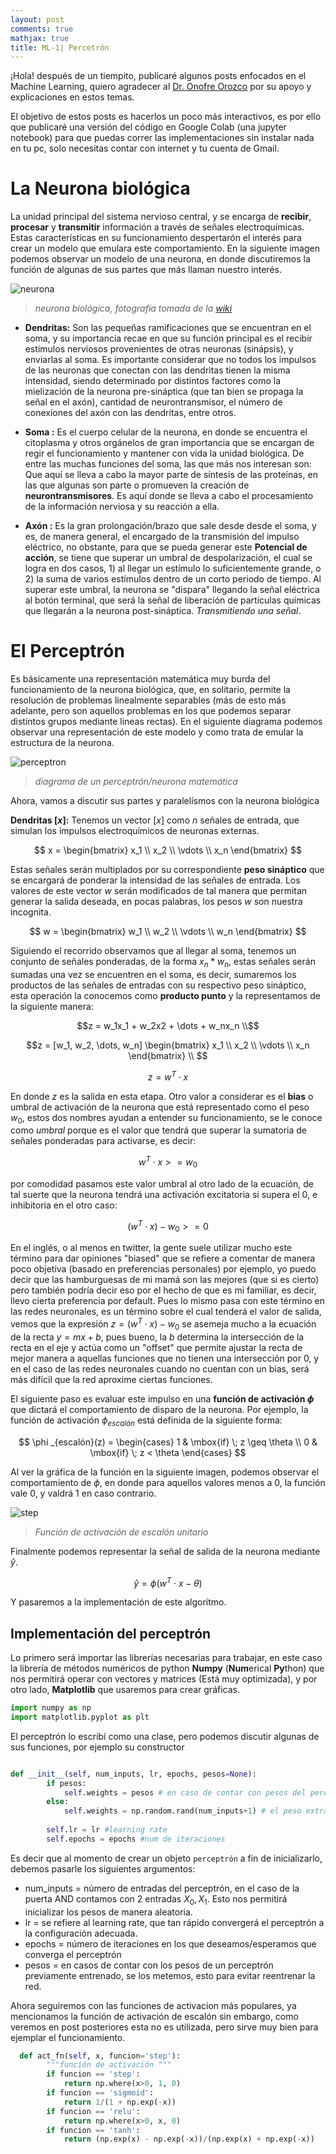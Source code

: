 ```yaml
---
layout: post
comments: true
mathjax: true
title: ML-1| Percetrón
---
```


¡Hola! después de un tiempito, publicaré algunos posts enfocados en el Machine Learning, quiero agradecer al [Dr. Onofre Orozco](https://www.researchgate.net/profile/Onofre_Orozco) por su apoyo y explicaciones en estos temas. 

El objetivo de estos posts es hacerlos un poco más interactivos, es por ello que publicaré una versión del código en Google Colab (una jupyter notebook) para que puedas correr las implementaciones sin instalar nada en tu pc, solo necesitas contar con internet y tu cuenta de Gmail. 

# La Neurona biológica

La unidad principal del sistema nervioso central, y se encarga de **recibir**, **procesar** y **transmitir** información a través de señales electroquímicas. Estas características en su funcionamiento despertarón el interés para crear un modelo que emulara este comportamiento. En la siguiente imagen podemos observar un modelo de una neurona, en donde discutiremos la función de algunas de sus partes que más llaman nuestro interés.

![neurona](neurona.png)
> *neurona biológica, fotografía tomada de la [wiki](https://commons.wikimedia.org/wiki/File:Neurons_uni_bi_multi_pseudouni.svg)*

* **Dendritas:** Son las pequeñas ramificaciones que se encuentran en el soma, y su importancia recae en que su función principal es el recibir estimulos nerviosos provenientes de otras neuronas (sinápsis), y enviarlas al soma. Es importante considerar que no todos los impulsos de las neuronas que conectan con las dendritas tienen la misma intensidad, siendo determinado por distintos factores como la mielización de la neurona pre-sináptica (que tan bien se propaga la señal en el axón), cantidad de neurontransmisor, el número de conexiones del axón con las dendrítas, entre otros. 

* **Soma :** Es el cuerpo celular de la neurona, en donde se encuentra el citoplasma y otros orgánelos de gran importancia que se encargan de regir el funcionamiento y mantener con vida la unidad biológica. De entre las muchas funciones del soma, las que más nos interesan son: Que aquí se lleva a cabo la mayor parte de síntesis de las proteínas, en las que algunas son parte o promueven la creación de **neurontransmisores**. Es aquí donde se lleva a cabo el procesamiento de la información nerviosa y su reacción a ella.

* **Axón :** Es la gran prolongación/brazo que sale desde desde el soma, y es, de manera general, el encargado de la transmisión del impulso eléctrico, no obstante, para que se pueda generar este **Potencial de acción**, se tiene que superar un umbral de despolarización, el cual se logra en dos casos, 1) al llegar un estímulo lo suficientemente grande, o 2) la suma de varios estímulos dentro de un corto periodo de tiempo. Al superar este umbral, la neurona se "dispara" llegando la señal eléctrica al botón terminal, que será la señal de liberación de partículas químicas que llegarán a la neurona post-sináptica. _Transmitiendo una señal_.

# El Perceptrón 

Es básicamente una representación matemática muy burda del funcionamiento de la neurona biológica, que, en solitario, permite la resolución de problemas linealmente separables (más de esto más adelante, pero son aquellos problemas en los que podemos separar distintos grupos mediante lineas rectas). En el siguiente diagrama podemos observar una representación de este modelo y como trata de emular la estructura de la neurona. 

![perceptron](perceptron.PNG)
> *diagrama de un perceptrón/neurona matemática*

Ahora, vamos a discutir sus partes y paralelísmos con la neurona biológica

**Dendritas $[x]$:** Tenemos un vector $[x]$ como $n$ señales de entrada, que simulan los impulsos electroquímicos de neuronas externas.

$$ 
x = 
\begin{bmatrix}
x_1 \\
x_2 \\
\vdots \\
x_n
\end{bmatrix}
$$

Estas señales serán multiplados por su correspondiente **peso sináptico** que se encargará de ponderar la intensidad de las señales de entrada. Los valores de este vector $w$ serán modificados de tal manera que permitan generar la salida deseada, en pocas palabras, los pesos $w$ son nuestra incognita.

$$ 
w = 
\begin{bmatrix}
w_1 \\
w_2 \\
\vdots \\
w_n
\end{bmatrix}
$$

Siguiendo el recorrido observamos que al llegar al soma, tenemos un conjunto de señales ponderadas, de la forma $x_n * w_n$, estas señales serán sumadas una vez se encuentren en el soma, es decir, sumaremos los productos de las señales de entradas con su respectivo peso sináptico, esta operación la conocemos como **producto punto** y la representamos de la siguiente manera:

$$z = w_1x_1 + w_2x2 + \dots + w_nx_n \\$$

$$z = [w_1, w_2, \dots, w_n] \begin{bmatrix}
x_1 \\
x_2 \\
\vdots \\
x_n
\end{bmatrix} \\
$$

$$z = w^{T}\cdot x$$

En donde $z$ es la salida en esta etapa. Otro valor a considerar es el **bias** o umbral de activación de la neurona que está representado como el peso $w_0$, estos dos nombres ayudan a entender su funcionamiento, se le conoce como _umbral_ porque es el valor que tendrá que superar la sumatoria de señales ponderadas para activarse, es decir:

$$w^{T}\cdot x >= w_0$$

por comodidad pasamos este valor umbral al otro lado de la ecuación, de tal suerte que la neurona tendrá una activación excitatoria si supera el 0, e inhibitoria en el otro caso:

$$(w^{T}\cdot x) - w_0 >= 0$$

En el inglés, o al menos en twitter, la gente suele utilizar mucho este término para dar opiniones "biased" que se refiere a comentar de manera poco objetiva (basado en preferencias personales) por ejemplo, yo puedo decir que las hamburguesas de mi mamá son las mejores (que si es cierto) pero también podría decir eso por el hecho de que es mi familiar, es decir, llevo cierta preferencia por default. Pues lo mismo pasa con este término en las redes neuronales, es un término sobre el cual tenderá el valor de salida, vemos que la expresión $z = (w^{T}\cdot x) - w_0$ se asemeja mucho a la ecuación de la recta $y = mx + b$, pues bueno, la $b$ determina la intersección de la recta en el eje y actúa como un "offset" que permite ajustar la recta de mejor manera a aquellas funciones que no tienen una intersección por 0, y en el caso de las redes neuronales cuando no cuentan con un bias, será más difícil que la red aproxime ciertas funciones.

El siguiente paso es evaluar este impulso en una **función de activación $\phi$** que dictará el comportamiento de disparo de la neurona. Por ejemplo, la función de activación $\phi _{escalón}$ está definida de la siguiente forma:

$$
\phi _{escalón}(z) = \begin{cases}
1 & \mbox{if} \; z \geq \theta \\
0 & \mbox{if} \; z < \theta 
\end{cases}
$$

Al ver la gráfica de la función en la siguiente imagen, podemos observar el comportamiento de $\phi$, en donde para aquellos valores menos a 0, la función vale 0, y valdrá 1 en caso contrario. 

![step](step.png)
> *Función de activación de escalón unitario*

Finalmente podemos representar la señal de salida de la neurona mediante $\hat y$.

$$\hat y = \phi (w^{T}\cdot x - \theta) $$ 

Y pasaremos a la implementación de este algoritmo.

## Implementación del perceptrón 
Lo primero será importar las librerías necesarias para trabajar, en este caso la librería de métodos numéricos de python **Numpy** (**Num**erical **Py**thon) que nos permitirá operar con vectores y matrices (Está muy optimizada), y por otro lado, **Matplotlib** que usaremos para crear gráficas.

```python
import numpy as np
import matplotlib.pyplot as plt
```
El perceptrón lo escribí como una clase, pero podemos discutir algunas de sus funciones, por ejemplo su constructor

```python

def __init__(self, num_inputs, lr, epochs, pesos=None):
        if pesos:
            self.weights = pesos # en caso de contar con pesos del perceptron cargarlos
        else:
            self.weights = np.random.rand(num_inputs+1) # el peso extra es el bias
            
        self.lr = lr #learning rate
        self.epochs = epochs #num de iteraciones
```
Es decir que al momento de crear un objeto `perceptrón` a fin de inicializarlo, debemos pasarle los siguientes argumentos:
* num_inputs = número de entradas del perceptrón, en el caso de la puerta AND contamos con 2 entradas $X_0, X_1$. Esto nos permitirá inicializar los pesos de manera aleatoria. 
* lr = se refiere al learning rate, que tan rápido convergerá el perceptrón a la configuración adecuada.
* epochs = número de iteraciones en los que deseamos/esperamos que converga el perceptrón
* pesos = en casos de contar con los pesos de un perceptrón previamente entrenado, se los metemos, esto para evitar reentrenar la red.

Ahora seguiremos con las funciones de activacion más populares, ya mencionamos la función de activación de escalón sin embargo, como veremos en post posteriores esta no es utilizada, pero sirve muy bien para ejemplar el funcionamiento.

```python
  def act_fn(self, x, funcion='step'):
        """función de activación """
        if funcion == 'step':    
            return np.where(x>0, 1, 0)
        if funcion == 'sigmoid':
            return 1/(1 + np.exp(-x)) 
        if funcion == 'relu':
            return np.where(x>0, x, 0)
        if funcion == 'tanh':
            return (np.exp(x) - np.exp(-x))/(np.exp(x) + np.exp(-x))
```







